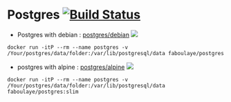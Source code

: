 # Postgres [![Build Status](https://travis-ci.org/faboulaye/docker-postgres.svg?branch=master)](https://travis-ci.org/faboulaye/docker-postgres)

* Postgres with debian : [postgres/debian](https://github.com/faboulaye/docker-postgres/blob/master/full/Dockerfile) [![](https://images.microbadger.com/badges/image/faboulaye/postgres.svg)](https://microbadger.com/images/faboulaye/postgres "Get your own image badge on microbadger.com")

```docker run -itP --rm --name postgres -v /Your/postgres/data/folder:/var/lib/postgresql/data faboulaye/postgres```

* postgres with alpine : [postgres/alpine](https://github.com/faboulaye/docker-postgres/blob/master/min/Dockerfile) [![](https://images.microbadger.com/badges/image/faboulaye/postgres:slim.svg)](http://microbadger.com/images/faboulaye/postgres:slim "Get your own image badge on microbadger.com")

```docker run -itP --rm --name postgres -v /Your/postgres/data/folder:/var/lib/postgresql/data faboulaye/postgres:slim```
